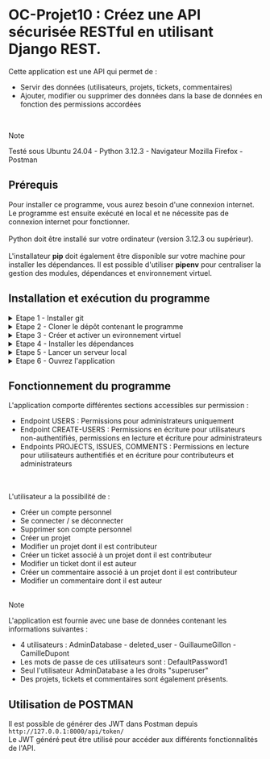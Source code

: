 # OC-Projet10 : Créez une API sécurisée RESTful en utilisant Django REST.

Cette application est une API qui permet de :<br>
- Servir des données (utilisateurs, projets, tickets, commentaires) <br>
- Ajouter, modifier ou supprimer des données dans la base de données en fonction des permissions accordées <br>
<br>

> [!NOTE]
> Testé sous Ubuntu 24.04 - Python 3.12.3 - Navigateur Mozilla Firefox - Postman

## Prérequis

Pour installer ce programme, vous aurez besoin d'une connexion internet. Le programme est ensuite exécuté en local et ne nécessite pas de connexion internet pour fonctionner.<br>
<br>
Python doit être installé sur votre ordinateur (version 3.12.3 ou supérieur).<br>
<br>
L'installateur **pip** doit également être disponible sur votre machine pour installer les dépendances.
Il est possible d'utiliser **pipenv** pour centraliser la gestion des modules, dépendances et environnement virtuel.

## Installation et exécution du programme

<details>
<summary>Etape 1 - Installer git</summary><br>

Pour télécharger ce programme, vérifiez que git est bien installé sur votre poste.<br>
Vous pouvez l'installer en suivant les instructions fournies sur le site [git-scm.com](https://git-scm.com/book/fr/v2/D%C3%A9marrage-rapide-Installation-de-Git)

</details>

<details>
<summary>Etape 2 - Cloner le dépôt contenant le programme</summary><br>


Placez-vous dans le dossier souhaité et utilisez la commande suivante :

``git clone https://github.com/Guillaume-Gillon/OC_Projet10.git``

</details>

<details>
<summary>Etape 3 - Créer et activer un evironnement virtuel</summary>

#### Sans pipenv
Créez un environnement virtuel avec la commande<br>
``python3 -m venv env``<br>

Activez cet environnement avec la commande<br>
``source env/bin/activate``

#### Avec pipenv
Placez-vous dans le dossier SoftDesk_API et exécutez la commande<br>
``pipenv install``
Cette commande crée l'environnement virtuel et installe les modules listés dans le fichier Pipfile.

</details>

<details>
<summary>Etape 4 - Installer les dépendances</summary>

#### Sans pipenv
Pour que ce programme s'exécute, vous aurez besoin de plusieurs packages additionnels listés dans le fichier requirements.txt.<br>

Exécutez la commande <br>
``pip install -r requirements.txt``

#### Avec pipenv
L'installation des dépendances a été réalisée à l'étape 3.

</details>

<details>
<summary>Etape 5 - Lancer un serveur local</summary><br>

#### Sans pipenv
Placez vous dans le dossier **SoftDesk_API** puis exécutez la commande <br>
``python3 manage.py runserver``

#### Avec pipenv
Placez vous dans le dossier **SoftDesk_API** puis exécutez la commande <br>
``pipenv run python manage.py runserver``

</details>

<details>
<summary>Etape 6 - Ouvrez l'application</summary><br>

Dans la barre d'adresse de votre navigateur, entrez l'un des endpoints suivants :<br>
``http://127.0.0.1:8000/users/``
``http://127.0.0.1:8000/users/ID``
``http://127.0.0.1:8000/create-users/``
``http://127.0.0.1:8000/projects/``
``http://127.0.0.1:8000/projects/ID``
``http://127.0.0.1:8000/issues/``
``http://127.0.0.1:8000/issues/ID``
``http://127.0.0.1:8000/comments/``
``http://127.0.0.1:8000/comments/ID``

Remplacer **ID** par la valeur de l'entrée souhaitée.

</details>

## Fonctionnement du programme

L'application comporte différentes sections accessibles sur permission :
- Endpoint USERS : Permissions pour administrateurs uniquement<br>
- Endpoint CREATE-USERS : Permissions en écriture pour utilisateurs non-authentifiés, permissions en lecture et écriture pour administrateurs<br>
- Endpoints PROJECTS, ISSUES, COMMENTS : Permissions en lecture pour utilisateurs authentifiés et en écriture pour contributeurs et administrateurs<br>
<br><br>

L'utilisateur a la possibilité de :
- Créer un compte personnel
- Se connecter / se déconnecter
- Supprimer son compte personnel
- Créer un projet
- Modifier un projet dont il est contributeur
- Créer un ticket associé à un projet dont il est contributeur
- Modifier un ticket dont il est auteur
- Créer un commentaire associé à un projet dont il est contributeur
- Modifier un commentaire dont il est auteur
<br><br>

> [!NOTE]
> L'application est fournie avec une base de données contenant les informations suivantes : <br>
> - 4 utilisateurs : AdminDatabase - deleted_user - GuillaumeGillon - CamilleDupont <br>
> - Les mots de passe de ces utilisateurs sont : DefaultPassword1 <br>
> - Seul l'utilisateur AdminDatabase a les droits "superuser" <br>
> - Des projets, tickets et commentaires sont également présents. <br>

## Utilisation de POSTMAN

Il est possible de générer des JWT dans Postman depuis ``http://127.0.0.1:8000/api/token/``<br>
Le JWT généré peut être utilisé pour accéder aux différents fonctionnalités de l'API.<br>
